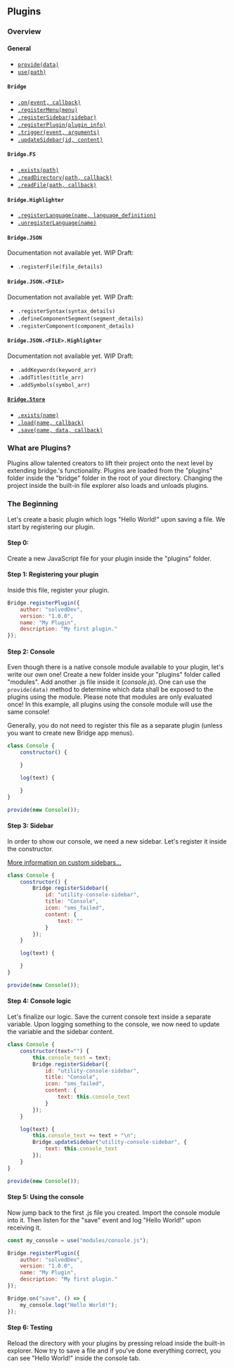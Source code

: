 ## Plugins

### Overview
#### General
- [```provide(data)```](https://github.com/solvedDev/bridge./blob/master/plugins/provide.md)
- [```use(path)```](https://github.com/solvedDev/bridge./blob/master/plugins/use.md)

#### ```Bridge```
- [```.on(event, callback)```](https://github.com/solvedDev/bridge./blob/master/plugins/bridge/on.md)
- [```.registerMenu(menu)```](https://github.com/solvedDev/bridge./blob/master/plugins/bridge/registerMenu.md)
- [```.registerSidebar(sidebar)```](https://github.com/solvedDev/bridge./blob/master/plugins/bridge/registerSidebar.md)
- [```.registerPlugin(plugin_info)```](https://github.com/solvedDev/bridge./blob/master/plugins/bridge/registerPlugin.md)
- [```.trigger(event, arguments)```](https://github.com/solvedDev/bridge./blob/master/plugins/bridge/trigger.md)
- [```.updateSidebar(id, content)```](https://github.com/solvedDev/bridge./blob/master/plugins/bridge/updateSidebar.md)

#### ```Bridge.FS```
- [```.exists(path)```](https://github.com/solvedDev/bridge./blob/master/plugins/bridge/fs/exists.md)
- [```.readDirectory(path, callback)```](https://github.com/solvedDev/bridge./blob/master/plugins/bridge/fs/readDirectory.md)
- [```.readFile(path, callback)```](https://github.com/solvedDev/bridge./blob/master/plugins/bridge/fs/readFile.md)

#### ```Bridge.Highlighter```
 - [```.registerLanguage(name, language_definition)```](https://github.com/solvedDev/bridge./blob/master/plugins/bridge/highlighter/registerLanguage.md)
 - [```.unregisterLanguage(name)```](https://github.com/solvedDev/bridge./blob/master/plugins/bridge/highlighter/unregisterLanguage.md)

#### ```Bridge.JSON```
Documentation not available yet.
WIP Draft:
- ```.registerFile(file_details)```

#### ```Bridge.JSON.<FILE>```
Documentation not available yet.
WIP Draft:
- ```.registerSyntax(syntax_details)```
- ```.defineComponentSegment(segment_details)```
- ```.registerComponent(component_details)```

#### ```Bridge.JSON.<FILE>.Highlighter```
Documentation not available yet.
WIP Draft:
- ```.addKeywords(keyword_arr)```
- ```.addTitles(title_arr)```
- ```.addSymbols(symbol_arr)```

#### [```Bridge.Store```](https://github.com/solvedDev/bridge./blob/master/plugins/bridge/Store.md)
- [```.exists(name)```](https://github.com/solvedDev/bridge./blob/master/plugins/bridge/store/exists.md)
- [```.load(name, callback)```](https://github.com/solvedDev/bridge./blob/master/plugins/bridge/store/load.md)
- [```.save(name, data, callback)```](https://github.com/solvedDev/bridge./blob/master/plugins/bridge/store/save.md)

### What are Plugins?
Plugins allow talented creators to lift their project onto the next level by extending bridge.'s functionality. 
Plugins are loaded from the "plugins" folder inside the "bridge" folder in the root of your directory. Changing the project inside the
built-in file explorer also loads and unloads plugins.

### The Beginning
Let's create a basic plugin which logs "Hello World!" upon saving a file. We start by registering our plugin.  

#### Step 0:
Create a new JavaScript file for your plugin inside the "plugins" folder.

#### Step 1: Registering your plugin
Inside this file, register your plugin.
```javascript
Bridge.registerPlugin({
    author: "solvedDev",
    version: "1.0.0",
    name: "My Plugin",
    description: "My first plugin."
});
```

#### Step 2: Console
Even though there is a native console module available to your plugin, let's write our own one! Create a new folder inside your "plugins" folder called "modules". Add another .js file inside it (*console.js*). One can use the ```provide(data)``` method to determine which data shall be exposed to the plugins using the module. Please note that modules are only evaluated once! In this example, all plugins using the console module will use the same console!

Generally, you do not need to register this file as a separate plugin (unless you want to create new Bridge app menus).
```javascript
class Console {
    constructor() {

    }

    log(text) {

    }
}

provide(new Console());
```

#### Step 3: Sidebar
In order to show our console, we need a new sidebar. Let's register it inside the constructor.

[More information on custom sidebars...](https://github.com/solvedDev/bridge./blob/master/plugins/bridge/registerSidebar.md)
```javascript
class Console {
    constructor() {
        Bridge.registerSidebar({
            id: "utility-console-sidebar",
            title: "Console",
            icon: "sms_failed",
            content: {
                text: ""
            }
        });
    }

    log(text) {

    }
}

provide(new Console());
```

#### Step 4: Console logic
Let's finalize our logic. Save the current console text inside a separate variable. Upon logging something to the console, we now need to update the variable and the sidebar content.

```javascript
class Console {
    constructor(text="") {
        this.console_text = text;
        Bridge.registerSidebar({
            id: "utility-console-sidebar",
            title: "Console",
            icon: "sms_failed",
            content: {
                text: this.console_text
            }
        });
    }

    log(text) {
        this.console_text += text + "\n";
        Bridge.updateSidebar("utility-console-sidebar", {
            text: this.console_text
        });
    }
}

provide(new Console());
```

#### Step 5: Using the console
Now jump back to the first .js file you created. Import the console module into it. Then listen for the "save" event and log "Hello World!" upon receiving it.

```javascript
const my_console = use("modules/console.js");

Bridge.registerPlugin({
    author: "solvedDev",
    version: "1.0.0",
    name: "My Plugin",
    description: "My first plugin."
});

Bridge.on("save", () => {
    my_console.log("Hello World!");
});
```

#### Step 6: Testing
Reload the directory with your plugins by pressing reload inside the built-in explorer. Now try to save a file and if you've done everything correct, you can see "Hello World!" inside the console tab.
